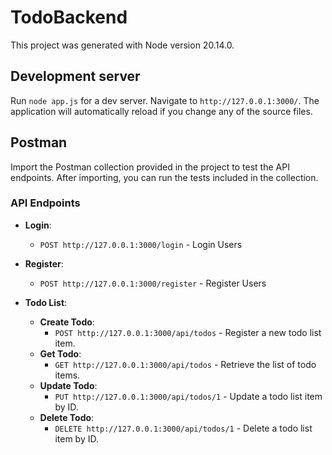 # TodoBackend

This project was generated with Node version 20.14.0.

## Development server

Run `node app.js` for a dev server. Navigate to `http://127.0.0.1:3000/`. The application will automatically reload if you change any of the source files.

## Postman

Import the Postman collection provided in the project to test the API endpoints. After importing, you can run the tests included in the collection.

### API Endpoints

- **Login**: 
  - `POST http://127.0.0.1:3000/login` - Login Users
  
- **Register**: 
  - `POST http://127.0.0.1:3000/register` - Register Users
  
- **Todo List**: 
  - **Create Todo**: 
    - `POST http://127.0.0.1:3000/api/todos` - Register a new todo list item.
  - **Get Todo**: 
    - `GET http://127.0.0.1:3000/api/todos` - Retrieve the list of todo items.
  - **Update Todo**: 
    - `PUT http://127.0.0.1:3000/api/todos/1` - Update a todo list item by ID.
  - **Delete Todo**: 
    - `DELETE http://127.0.0.1:3000/api/todos/1` - Delete a todo list item by ID.
